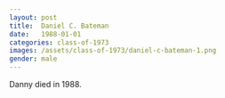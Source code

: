 ```yaml
---
layout: post
title:  Daniel C. Bateman
date:   1988-01-01
categories: class-of-1973
images: /assets/class-of-1973/daniel-c-bateman-1.png
gender: male
---
```

Danny died in 1988.
